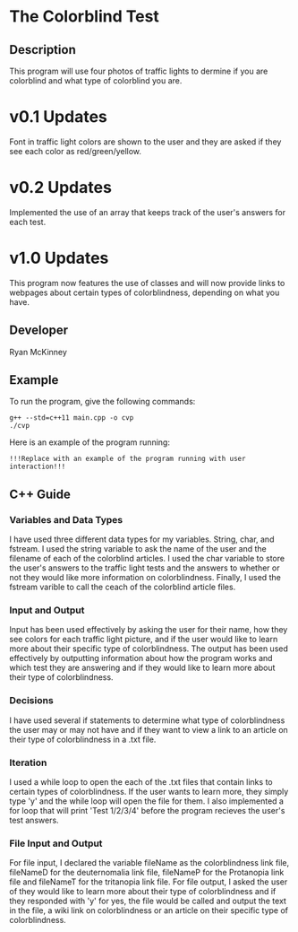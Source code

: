 # The Colorblind Test

## Description
This program will use four photos of traffic lights to dermine if you are colorblind and what type of colorblind you are.

# v0.1 Updates
Font in traffic light colors are shown to the user and they are asked if they see each color as red/green/yellow.
# v0.2 Updates
Implemented the use of an array that keeps track of the user's answers for each test. 
# v1.0 Updates
This program now features the use of classes and will now provide links to webpages about certain types of colorblindness, depending on what you have.

## Developer

Ryan McKinney

## Example

To run the program, give the following commands:

```
g++ --std=c++11 main.cpp -o cvp
./cvp
```

Here is an example of the program running:

```
!!!Replace with an example of the program running with user interaction!!!
```

## C++ Guide

### Variables and Data Types

I have used three different data types for my variables. String, char, and fstream. I used the string variable to ask the name of the user and the filename of each of the colorblind articles. I used the char variable to store the user's answers to the traffic light tests and the answers to whether or not they would like more information on colorblindness. Finally, I used the fstream varible to call the ceach of the colorblind article files.

### Input and Output

Input has been used effectively by asking the user for their name, how they see colors for each traffic light picture, and if the user would like to learn more about their specific type of colorblindness. The output has been used effectively by outputting information about how the program works and which test they are answering and if they would like to learn more about their type of colorblindness.

### Decisions

I have used several if statements to determine what type of colorblindness the user may or may not have and if they want to view a link to an article on their type of colorblindness in a .txt file.

### Iteration

I used a while loop to open the each of the .txt files that contain links to certain types of colorblindness. If the user wants to learn more, they simply type 'y' and the while loop will open the file for them. I also implemented a for loop that will print 'Test 1/2/3/4' before the program recieves the user's test answers. 

### File Input and Output

For file input, I declared the variable fileName as the colorblindness link file, fileNameD for the deuternomalia link file, fileNameP for the Protanopia link file and fileNameT for the tritanopia link file. For file output, I asked the user of they would like to learn more about their type of colorblindness and if they responded with 'y' for yes, the file would be called and output the text in the file, a wiki link on colorblindness or an article on their specific type of colorblindness.